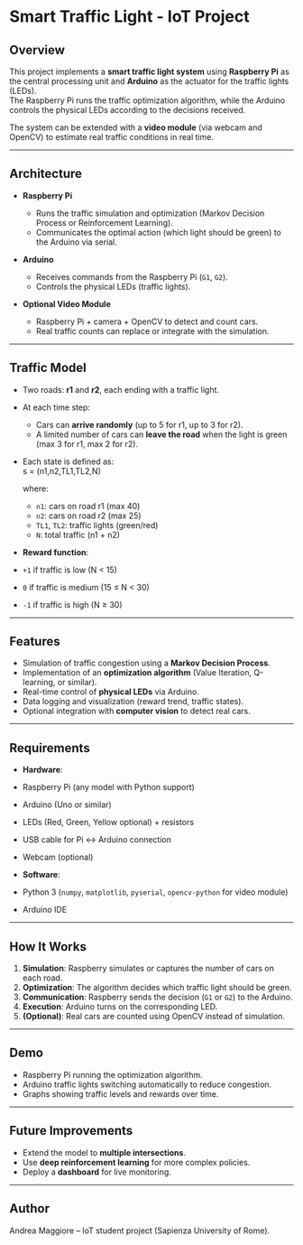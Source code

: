 # Smart Traffic Light - IoT Project

## Overview
This project implements a **smart traffic light system** using **Raspberry Pi** as the central processing unit and **Arduino** as the actuator for the traffic lights (LEDs).  
The Raspberry Pi runs the traffic optimization algorithm, while the Arduino controls the physical LEDs according to the decisions received.

The system can be extended with a **video module** (via webcam and OpenCV) to estimate real traffic conditions in real time.

---

## Architecture
- **Raspberry Pi**  
  - Runs the traffic simulation and optimization (Markov Decision Process or Reinforcement Learning).  
  - Communicates the optimal action (which light should be green) to the Arduino via serial.  

- **Arduino**  
  - Receives commands from the Raspberry Pi (`G1`, `G2`).  
  - Controls the physical LEDs (traffic lights).  

- **Optional Video Module**  
  - Raspberry Pi + camera + OpenCV to detect and count cars.  
  - Real traffic counts can replace or integrate with the simulation.  

---

## Traffic Model
- Two roads: **r1** and **r2**, each ending with a traffic light.  
- At each time step:
  - Cars can **arrive randomly** (up to 5 for r1, up to 3 for r2).  
  - A limited number of cars can **leave the road** when the light is green (max 3 for r1, max 2 for r2).  
- Each state is defined as:  
    s = (n1,n2,TL1,TL2,N)

    where:
    - `n1`: cars on road r1 (max 40)  
    - `n2`: cars on road r2 (max 25)  
    - `TL1`, `TL2`: traffic lights (green/red)  
    - `N`: total traffic (n1 + n2)

- **Reward function**:  
- `+1` if traffic is low (N < 15)  
- `0` if traffic is medium (15 ≤ N < 30)  
- `-1` if traffic is high (N ≥ 30)

---

## Features
- Simulation of traffic congestion using a **Markov Decision Process**.  
- Implementation of an **optimization algorithm** (Value Iteration, Q-learning, or similar).  
- Real-time control of **physical LEDs** via Arduino.  
- Data logging and visualization (reward trend, traffic states).  
- Optional integration with **computer vision** to detect real cars.  

---

## Requirements
- **Hardware**:
- Raspberry Pi (any model with Python support)
- Arduino (Uno or similar)
- LEDs (Red, Green, Yellow optional) + resistors
- USB cable for Pi ↔ Arduino connection
- Webcam (optional)

- **Software**:
- Python 3 (`numpy`, `matplotlib`, `pyserial`, `opencv-python` for video module)
- Arduino IDE

---

## How It Works
1. **Simulation**: Raspberry simulates or captures the number of cars on each road.  
2. **Optimization**: The algorithm decides which traffic light should be green.  
3. **Communication**: Raspberry sends the decision (`G1` or `G2`) to the Arduino.  
4. **Execution**: Arduino turns on the corresponding LED.  
5. **(Optional)**: Real cars are counted using OpenCV instead of simulation.  

---

## Demo
- Raspberry Pi running the optimization algorithm.  
- Arduino traffic lights switching automatically to reduce congestion.  
- Graphs showing traffic levels and rewards over time.  

---

## Future Improvements
- Extend the model to **multiple intersections**.  
- Use **deep reinforcement learning** for more complex policies.  
- Deploy a **dashboard** for live monitoring.  

---

## Author
Andrea Maggiore – IoT student project (Sapienza University of Rome).
